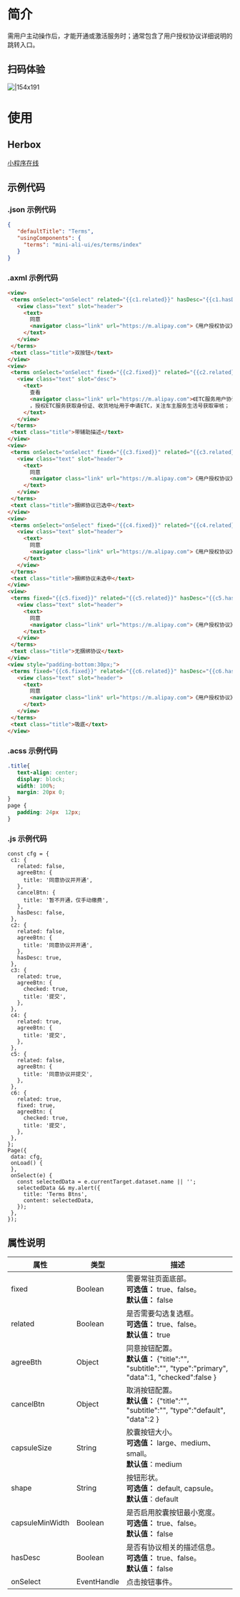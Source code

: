 
# 简介
需用户主动操作后，才能开通或激活服务时；通常包含了用户授权协议详细说明的跳转入口。

## 扫码体验
![|154x191](https://mdn.alipayobjects.com/afts/img/A*goE_Sa_KX1oAAAAAAAAAAABkAa8wAA/original?bz=openpt_doc&t=lsHNmXXKvxl4XsA2_djixAAAAABkMK8AAAAA#align=left&display=inline&height=191&margin=%5Bobject%20Object%5D&originHeight=191&originWidth=154&status=done&style=none&width=154)

# 使用

## Herbox
[小程序在线](https://herbox-embed.alipay.com/s/doc-aliui-terms?theme=light&previewZoom=75&chInfo=openhome-doc)

## 示例代码

### .json 示例代码
```json
{
   "defaultTitle": "Terms",
   "usingComponents": {
     "terms": "mini-ali-ui/es/terms/index"
   }
}
```

### .axml 示例代码
```html
<view>
 <terms onSelect="onSelect" related="{{c1.related}}" hasDesc="{{c1.hasDesc}}" agreeBtn="{{c1.agreeBtn}}" cancelBtn="{{c1.cancelBtn}}">
   <view class="text" slot="header">
     <text>
       同意
       <navigator class="link" url="https://m.alipay.com">《用户授权协议》</navigator>
     </text>
   </view>
 </terms>
 <text class="title">双按钮</text>
</view>
<view>
 <terms onSelect="onSelect" fixed="{{c2.fixed}}" related="{{c2.related}}" hasDesc="{{c2.hasDesc}}" agreeBtn="{{c2.agreeBtn}}" cancelBtn="{{c2.cancelBtn}}" shape="{{c2.shape}}" capsuleMinWidth="{{c2.capsuleMinWidth}}" capsuleSize="{{c2.capsuleSize}}">
   <view class="text" slot="desc">
     <text>
       查看
       <navigator class="link" url="https://m.alipay.com">《ETC服务用户协议》</navigator>
       ，授权ETC服务获取身份证、收货地址用于申请ETC，关注车主服务生活号获取审核；
     </text>
   </view>
 </terms>
 <text class="title">带辅助描述</text>
</view>
<view>
 <terms onSelect="onSelect" fixed="{{c3.fixed}}" related="{{c3.related}}" hasDesc="{{c3.hasDesc}}" agreeBtn="{{c3.agreeBtn}}" cancelBtn="{{c3.cancelBtn}}">
   <view class="text" slot="header">
     <text>
       同意
       <navigator class="link" url="https://m.alipay.com">《用户授权协议》</navigator>
     </text>
   </view>
 </terms>
 <text class="title">捆绑协议已选中</text>
</view>
<view>
 <terms onSelect="onSelect" fixed="{{c4.fixed}}" related="{{c4.related}}" hasDesc="{{c4.hasDesc}}" agreeBtn="{{c4.agreeBtn}}" cancelBtn="{{c4.cancelBtn}}" shape="{{c4.shape}}" capsuleMinWidth="{{c4.capsuleMinWidth}}" capsuleSize="{{c4.capsuleSize}}">
   <view class="text" slot="header">
     <text>
       同意
       <navigator class="link" url="https://m.alipay.com">《用户授权协议》</navigator>
     </text>
   </view>
 </terms>
 <text class="title">捆绑协议未选中</text>
</view>
<view>
 <terms fixed="{{c5.fixed}}" related="{{c5.related}}" hasDesc="{{c5.hasDesc}}"  agreeBtn="{{c5.agreeBtn}}" cancelBtn="{{c5.cancelBtn}}" shape="{{c5.shape}}" capsuleMinWidth="{{c5.capsuleMinWidth}}" capsuleSize="{{c5.capsuleSize}}">
   <view class="text" slot="header">
     <text>
       同意
       <navigator class="link" url="https://m.alipay.com">《用户授权协议》</navigator>
     </text>
   </view>
 </terms>
 <text class="title">无捆绑协议</text>
</view>
<view style="padding-bottom:30px;">
 <terms fixed="{{c6.fixed}}" related="{{c6.related}}" hasDesc="{{c6.hasDesc}}" agreeBtn="{{c6.agreeBtn}}" cancelBtn="{{c6.cancelBtn}}" shape="{{c6.shape}}" capsuleMinWidth="{{c6.capsuleMinWidth}}" capsuleSize="{{c6.capsuleSize}}">
   <view class="text" slot="header">
     <text>
       同意
       <navigator class="link" url="https://m.alipay.com">《用户授权协议》</navigator>
     </text>
   </view>
 </terms>
 <text class="title">吸底</text>
</view>
```

### .acss 示例代码
```css
.title{
   text-align: center;
   display: block;
   width: 100%;
   margin: 20px 0;
}
page {
   padding: 24px  12px;
}
```

### .js 示例代码
```plain
const cfg = {
 c1: {
   related: false,
   agreeBtn: {
     title: '同意协议并开通',
   },
   cancelBtn: {
     title: '暂不开通，仅手动缴费',
   },
   hasDesc: false,
 },
 c2: {
   related: false,
   agreeBtn: {
     title: '同意协议并开通',
   },
   hasDesc: true,
 },
 c3: {
   related: true,
   agreeBtn: {
     checked: true,
     title: '提交',
   },
 },
 c4: {
   related: true,
   agreeBtn: {
     title: '提交',
   },
 },
 c5: {
   related: false,
   agreeBtn: {
     title: '同意协议并提交',
   },
 },
 c6: {
   related: true,
   fixed: true,
   agreeBtn: {
     checked: true,
     title: '提交',
   },
 },
};
Page({
 data: cfg,
 onLoad() {
 },
 onSelect(e) {
   const selectedData = e.currentTarget.dataset.name || '';
   selectedData && my.alert({
     title: 'Terms Btns',
     content: selectedData,
   });
 },
});
```

## 属性说明
| **属性** | **类型** | **描述** |
| --- | --- | --- |
| fixed | Boolean | 需要常驻页面底部。<br />**可选值：** true、false。<br />**默认值：** false |
| related | Boolean | 是否需要勾选复选框。<br />**可选值：** true、false。<br />**默认值：** true |
| agreeBth | Object | 同意按钮配置。<br />**默认值：** {"title":"", "subtitle":"", "type":"primary", "data":1, "checked":false } |
| cancelBtn | Object | 取消按钮配置。<br />**默认值：** {"title":"", "subtitle":"", "type":"default", "data":2 } |
| capsuleSize | String | 胶囊按钮大小。<br />**可选值：** large、medium、small。<br />**默认值**：medium |
| shape | String | 按钮形状。<br />**可选值：** default, capsule。<br />**默认值**：default |
| capsuleMinWidth | Boolean | 是否启用胶囊按钮最小宽度。<br />**可选值：** true、false。<br />**默认值：** false |
| hasDesc | Boolean | 是否有协议相关的描述信息。<br />**可选值：** true、false。<br />**默认值：** false |
| onSelect | EventHandle | 点击按钮事件。 |

